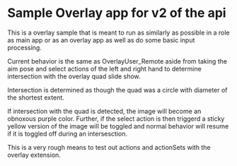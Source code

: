 <!-- Copyright 2020-2021 LunarG, Inc. -->
<!-- Copyright 2020-2021 PlutoVR Inc. -->
<!-- SPDX-License-Identifier: Apache-2.0 -->
# Sample Overlay app for v2 of the api

This is a overlay sample that is meant to run as similarly as possible in a role as main app or as an overlay app as well as do some basic input processing.

Current behavior is the same as OverlayUser_Remote aside from taking the aim pose and select actions of the left and right hand to determine intersection with the overlay quad slide show.

Intersection is determined as though the quad was a circle with diameter of the shortest extent.

If intersection with the quad is detected, the image will become an obnoxous purple color. Further, if the select action is then triggerd a sticky yellow version of the image will be toggled and normal behavior will resume if it is toggled off during an intersesction.

This is a very rough means to test out actions and actionSets with the overlay extension.
